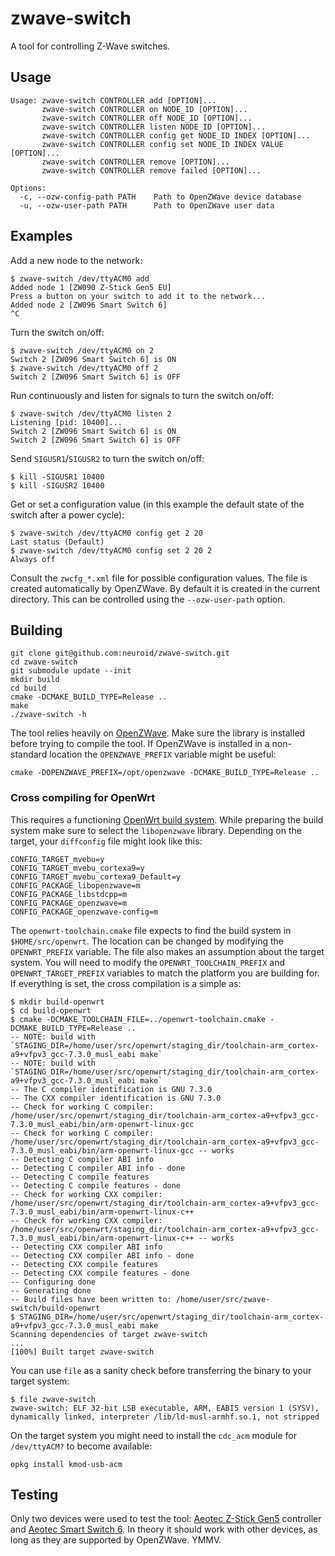 # zwave-switch

A tool for controlling Z-Wave switches.


## Usage

    Usage: zwave-switch CONTROLLER add [OPTION]...
           zwave-switch CONTROLLER on NODE_ID [OPTION]...
           zwave-switch CONTROLLER off NODE_ID [OPTION]...
           zwave-switch CONTROLLER listen NODE_ID [OPTION]...
           zwave-switch CONTROLLER config get NODE_ID INDEX [OPTION]...
           zwave-switch CONTROLLER config set NODE_ID INDEX VALUE [OPTION]...
           zwave-switch CONTROLLER remove [OPTION]...
           zwave-switch CONTROLLER remove failed [OPTION]...

    Options:
      -c, --ozw-config-path PATH    Path to OpenZWave device database
      -u, --ozw-user-path PATH      Path to OpenZWave user data


## Examples

Add a new node to the network:

    $ zwave-switch /dev/ttyACM0 add
    Added node 1 [ZW090 Z-Stick Gen5 EU]
    Press a button on your switch to add it to the network...
    Added node 2 [ZW096 Smart Switch 6]
    ^C

Turn the switch on/off:

    $ zwave-switch /dev/ttyACM0 on 2
    Switch 2 [ZW096 Smart Switch 6] is ON
    $ zwave-switch /dev/ttyACM0 off 2
    Switch 2 [ZW096 Smart Switch 6] is OFF

Run continuously and listen for signals to turn the switch on/off:

    $ zwave-switch /dev/ttyACM0 listen 2
    Listening [pid: 10400]...
    Switch 2 [ZW096 Smart Switch 6] is ON
    Switch 2 [ZW096 Smart Switch 6] is OFF

Send `SIGUSR1`/`SIGUSR2` to turn the switch on/off:

    $ kill -SIGUSR1 10400
    $ kill -SIGUSR2 10400

Get or set a configuration value (in this example the default state of the
switch after a power cycle):

    $ zwave-switch /dev/ttyACM0 config get 2 20
    Last status (Default)
    $ zwave-switch /dev/ttyACM0 config set 2 20 2
    Always off

Consult the `zwcfg_*.xml` file for possible configuration values. The file
is created automatically by OpenZWave. By default it is created in the
current directory. This can be controlled using the `--ozw-user-path` option.


## Building

    git clone git@github.com:neuroid/zwave-switch.git
    cd zwave-switch
    git submodule update --init
    mkdir build
    cd build
    cmake -DCMAKE_BUILD_TYPE=Release ..
    make
    ./zwave-switch -h

The tool relies heavily on [OpenZWave][1]. Make sure the library is installed
before trying to compile the tool. If OpenZWave is installed in a non-standard
location the `OPENZWAVE_PREFIX` variable might be useful:

    cmake -DOPENZWAVE_PREFIX=/opt/openzwave -DCMAKE_BUILD_TYPE=Release ..

[1]: https://github.com/OpenZWave/open-zwave


### Cross compiling for OpenWrt

This requires a functioning [OpenWrt build system][2]. While preparing the
build system make sure to select the `libopenzwave` library. Depending on the
target, your `diffconfig` file might look like this:

    CONFIG_TARGET_mvebu=y
    CONFIG_TARGET_mvebu_cortexa9=y
    CONFIG_TARGET_mvebu_cortexa9_Default=y
    CONFIG_PACKAGE_libopenzwave=m
    CONFIG_PACKAGE_libstdcpp=m
    CONFIG_PACKAGE_openzwave=m
    CONFIG_PACKAGE_openzwave-config=m

The `openwrt-toolchain.cmake` file expects to find the build system in
`$HOME/src/openwrt`. The location can be changed by modifying the
`OPENWRT_PREFIX` variable. The file also makes an assumption about the
target system. You will need to modify the `OPENWRT_TOOLCHAIN_PREFIX` and
`OPENWRT_TARGET_PREFIX` variables to match the platform you are building for.
If everything is set, the cross compilation is a simple as:

    $ mkdir build-openwrt
    $ cd build-openwrt
    $ cmake -DCMAKE_TOOLCHAIN_FILE=../openwrt-toolchain.cmake -DCMAKE_BUILD_TYPE=Release ..
    -- NOTE: build with `STAGING_DIR=/home/user/src/openwrt/staging_dir/toolchain-arm_cortex-a9+vfpv3_gcc-7.3.0_musl_eabi make`
    -- NOTE: build with `STAGING_DIR=/home/user/src/openwrt/staging_dir/toolchain-arm_cortex-a9+vfpv3_gcc-7.3.0_musl_eabi make`
    -- The C compiler identification is GNU 7.3.0
    -- The CXX compiler identification is GNU 7.3.0
    -- Check for working C compiler: /home/user/src/openwrt/staging_dir/toolchain-arm_cortex-a9+vfpv3_gcc-7.3.0_musl_eabi/bin/arm-openwrt-linux-gcc
    -- Check for working C compiler: /home/user/src/openwrt/staging_dir/toolchain-arm_cortex-a9+vfpv3_gcc-7.3.0_musl_eabi/bin/arm-openwrt-linux-gcc -- works
    -- Detecting C compiler ABI info
    -- Detecting C compiler ABI info - done
    -- Detecting C compile features
    -- Detecting C compile features - done
    -- Check for working CXX compiler: /home/user/src/openwrt/staging_dir/toolchain-arm_cortex-a9+vfpv3_gcc-7.3.0_musl_eabi/bin/arm-openwrt-linux-c++
    -- Check for working CXX compiler: /home/user/src/openwrt/staging_dir/toolchain-arm_cortex-a9+vfpv3_gcc-7.3.0_musl_eabi/bin/arm-openwrt-linux-c++ -- works
    -- Detecting CXX compiler ABI info
    -- Detecting CXX compiler ABI info - done
    -- Detecting CXX compile features
    -- Detecting CXX compile features - done
    -- Configuring done
    -- Generating done
    -- Build files have been written to: /home/user/src/zwave-switch/build-openwrt
    $ STAGING_DIR=/home/user/src/openwrt/staging_dir/toolchain-arm_cortex-a9+vfpv3_gcc-7.3.0_musl_eabi make
    Scanning dependencies of target zwave-switch
    ...
    [100%] Built target zwave-switch

You can use `file` as a sanity check before transferring the binary to your
target system:

    $ file zwave-switch
    zwave-switch: ELF 32-bit LSB executable, ARM, EABI5 version 1 (SYSV), dynamically linked, interpreter /lib/ld-musl-armhf.so.1, not stripped

On the target system you might need to install the `cdc_acm` module for
`/dev/ttyACM?` to become available:

    opkg install kmod-usb-acm

[2]: https://openwrt.org/docs/guide-developer/build-system/start


## Testing

Only two devices were used to test the tool: [Aeotec Z-Stick Gen5][3] controller
and [Aeotec Smart Switch 6][4]. In theory it should work with other devices, as
long as they are supported by OpenZWave. YMMV.

[3]: https://aeotec.com/z-wave-usb-stick
[4]: https://aeotec.com/z-wave-plug-in-switch

